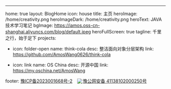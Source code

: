 ---
home: true
layout: BlogHome
icon: house
title: 主页
heroImage: /home/creativity.png
heroImageDark: /home/creativity.png
heroText: JAVA技术学习笔记
bgImage: https://iamos.oss-cn-shanghai.aliyuncs.com/blog/default.jpeg
heroFullScreen: true
tagline: 千里之行，始于足下
projects:
  - icon: folder-open
    name: think-cola
    desc: 整洁面向对象分层架构
    link: https://github.com/AmosWang0626/think-cola

  - icon: link
    name: OS China
    desc: 开源中国
    link: https://my.oschina.net/AmosWang

footer: <a href="http://beian.miit.gov.cn/" target="_blank">豫ICP备2023001668号-2</a><a href="http://www.beian.gov.cn/portal/registerSystemInfo?recordcode=41138102000250" target="_blank"><img src="https://iamos.oss-cn-shanghai.aliyuncs.com/blog/beian_logo.png" style="margin:0 2px -3px 15px"/>豫公网安备 41138102000250号</a>